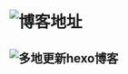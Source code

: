 # ![博客地址](https://jiangchenrui.github.io/)

## ![多地更新hexo博客](https://www.zhihu.com/question/21193762)


